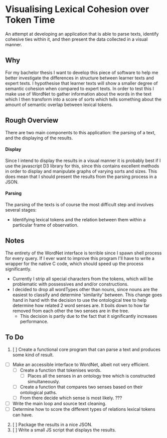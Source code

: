 # Visualising Lexical Cohesion over Token Time

An attempt at developing an application that is able to parse texts, identify cohesive ties within it, and then present the data collected in a visual manner.

## Why

For my bachelor thesis I want to develop this piece of software to help me better investigate the differences in structure between learner texts and expert texts. I hypothesise that learner texts will show a smaller degree of semantic cohesion when compared to expert texts. In order to test this I make use of WordNet to gather information about the words in the text which I then transform into a score of sorts which tells something about the amount of semantic overlap between lexical tokens.

## Rough Overview

There are two main components to this application: the parsing of a text, and the displaying of the results.

#### Display
Since I intend to display the results in a visual manner it is probably best if I use the javascript D3 library for this, since this contains excellent methods in order to display and manipulate graphs of varying sorts and sizes. This does mean that I should present the results from the parsing process in a JSON.

#### Parsing
The parsing of the texts is of course the most difficult step and involves several stages:  
* Identifying lexical tokens and the relation between them within a particular frame of observation.  

## Notes

The entirety of the WordNet interface is terrible since I spawn shell process for every query. If I ever want to improve this program I'll have to write a wrapper for the native C code, which should speed up the process significantly.

* Currently I strip all special characters from the tokens, which will be problematic with possessives and and/or constructions.
* I decided to drop all wordTypes other than nouns, since nouns are the easiest to classify and determine 'similarity' between. This change goes hand in hand with the decision to use the ontological tree to help determine how related 2 word senses are. It boils down to how far removed from each other the two senses are in the tree.  
  * This decision is partly due to the fact that it significantly increases performance.

## To Do

1. [ ] Create a functional core program that can parse a text and produces some kind of result.  
  - [ ] Make an accessible interface to WordNet, albeit not very efficient.  
    - [ ] Create a function that tokenises words.
      - [ ] Places all the senses in an ontology tree which is constructed simultaneously.
    - [ ] Create a function that compares two senses based on their ontological paths.
    - [ ] From there decide which sense is most likely. ???
  - [ ] Write the main loop and source text cleaning.
  - [ ] Determine how to score the different types of relations lexical tokens can have.  
2. [ ] Package the results in a nice JSON.
3. [ ] Write a small JS script that displays the results.
